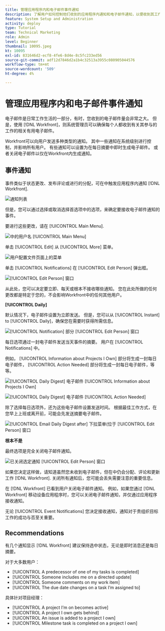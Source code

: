 ```yaml
---
title: 管理应用程序内和电子邮件事件通知
description: 了解用户如何控制他们收到的应用程序内通知和电子邮件通知，以便收到其工作相关、有用的电子邮件。
feature: System Setup and Administration
activity: deploy
type: Tutorial
team: Technical Marketing
role: Admin
level: Beginner
thumbnail: 10095.jpeg
kt: 10095
exl-id: 831646d2-ecf8-4fe6-8d4e-8c5fc233ed56
source-git-commit: adf12d7846d2a1b4c32513a3955c080905044576
workflow-type: tm+mt
source-wordcount: '509'
ht-degree: 4%

---
```


# 管理应用程序内和电子邮件事件通知

电子邮件是日常工作生活的一部分，有时，您收到的电子邮件量会非常之大。 但是，使用 [!DNL Workfront]，则系统管理员可以确保每个人都收到有关其参与的工作的相关有用电子邮件。

Workfront可以向用户发送多种类型的通知。 其中一些通知在系统级别进行控制，并影响所有用户。 有些通知可以设置为在每日摘要中即时生成电子邮件。 或者关闭电子邮件以仅在Workfront内生成通知。

## 事件通知

事件类似于状态更改、发布评论或进行的分配，可在中触发应用程序内通知 [!DNL Workfront].

![通知列表](assets/admin-fund-user-notifications-01.png)

但是，您可以通过选择或取消选择首选项中的选项，来确定要接收电子邮件通知的事件。

要进行这些更改，请在 [!UICONTROL Main Menu].

![中的用户名 [!UICONTROL Main Menu]](assets/admin-fund-user-notifications-02.png)

单击 [!UICONTROL Edit] 从 [!UICONTROL More] 菜单。

![用户配置文件页面上的菜单](assets/admin-fund-user-notifications-03.png)

单击 [!UICONTROL Notifications] 在 [!UICONTROL Edit Person] 弹出框。

![[!UICONTROL Edit Person] 窗口](assets/admin-fund-user-notifications-04.png)

从此处，您可以决定要立即、每天或根本不接收哪些通知。 您在此处所做的任何更改都是特定于您的，不会影响Workfront中的任何其他用户。

**[!UICONTROL Daily]**

默认情况下，电子邮件设置为立即发送。 但是，您可以从 [!UICONTROL Instant] to [!UICONTROL Daily]，确保您在需要时获得所需信息。

![[!UICONTROL Notification] 部分 [!UICONTROL Edit Person] 窗口](assets/admin-fund-user-notifications-05.png)

每日选项通过一封电子邮件发送当天事件的摘要。 用户在 [!UICONTROL Notifications] 中。

例如， [!UICONTROL Information about Projects I Own] 部分将生成一封每日电子邮件， [!UICONTROL Action Needed] 部分将生成一封每日电子邮件，等等。

![[!UICONTROL Daily Digest] 电子邮件 [!UICONTROL Information about Projects I Own]](assets/admin-fund-user-notifications-06.png)

![[!UICONTROL Daily Digest] 电子邮件 [!UICONTROL Action Needed]](assets/admin-fund-user-notifications-07.png)

除了选择每日选项外，还为这些电子邮件设置发送时间。 根据最佳工作方式，在您早上上班或离开前，可能会先发送摘要电子邮件。

![[!UICONTROL Email Daily Digest after] 下拉菜单(位于 [!UICONTROL Edit Person] 窗口](assets/admin-fund-user-notifications-08.png)

**根本不是**

最终选项是完全关闭电子邮件通知。

![已关闭选定通知 [!UICONTROL Edit Person] 窗口](assets/admin-fund-user-notifications-09.png)

如果您决定这样做，请知道虽然您未收到电子邮件，但在中仍会分配、评论和更新工作 [!DNL Workfront]. 关闭所有通知后，您可能会丢失需要注意的重要信息。

在 [!DNL Workfront] 已看到用户关闭电子邮件通知。 例如，如果您通过 [!DNL Workfront] 移动设备应用程序时，您可以关闭电子邮件通知，并仅通过应用程序接收通知。

无论 [!UICONTROL Event Notifications] 您决定接收通知，通知对于贵组织目标工作的成功与否至关重要。


## Recommendations

有几个通知显示 [!DNL Workfront] 建议保持选中状态，无论是即时消息还是每日摘要。

对于大多数用户：

* [!UICONTROL A predecessor of one of my tasks is completed]
* [!UICONTROL Someone includes me on a directed update]
* [!UICONTROL Someone comments on my work item]
* [!UICONTROL The due date changes on a task I’m assigned to]


具体针对项目经理：

* [!UICONTROL A project I’m on becomes active]
* [!UICONTROL A project I own gets behind]
* [!UICONTROL An issue is added to a project I own]
* [!UICONTROL Milestone task is completed on a project I own]


<!---
learn more URLs
Email notifications
guide: manage your notifications
--->
